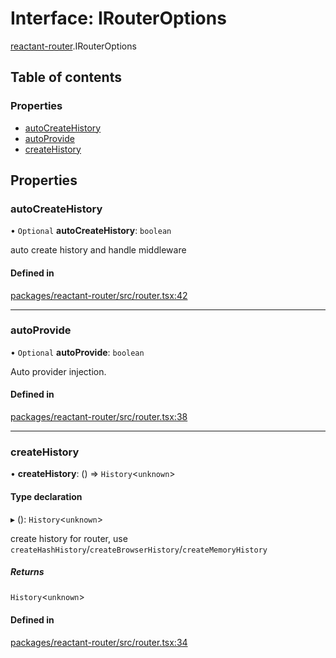 # Interface: IRouterOptions

[reactant-router](../modules/reactant_router.md).IRouterOptions

## Table of contents

### Properties

- [autoCreateHistory](reactant_router.IRouterOptions.md#autocreatehistory)
- [autoProvide](reactant_router.IRouterOptions.md#autoprovide)
- [createHistory](reactant_router.IRouterOptions.md#createhistory)

## Properties

### autoCreateHistory

• `Optional` **autoCreateHistory**: `boolean`

auto create history and handle middleware

#### Defined in

[packages/reactant-router/src/router.tsx:42](https://github.com/unadlib/reactant/blob/f66dad8a/packages/reactant-router/src/router.tsx#L42)

___

### autoProvide

• `Optional` **autoProvide**: `boolean`

Auto provider injection.

#### Defined in

[packages/reactant-router/src/router.tsx:38](https://github.com/unadlib/reactant/blob/f66dad8a/packages/reactant-router/src/router.tsx#L38)

___

### createHistory

• **createHistory**: () => `History`<`unknown`\>

#### Type declaration

▸ (): `History`<`unknown`\>

create history for router, use `createHashHistory`/`createBrowserHistory`/`createMemoryHistory`

##### Returns

`History`<`unknown`\>

#### Defined in

[packages/reactant-router/src/router.tsx:34](https://github.com/unadlib/reactant/blob/f66dad8a/packages/reactant-router/src/router.tsx#L34)
